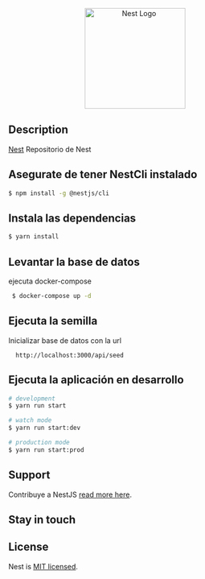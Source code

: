 <p align="center">
  <a href="http://nestjs.com/" target="blank"><img src="https://nestjs.com/img/logo-small.svg" width="200" alt="Nest Logo" /></a>
</p>


## Description

[Nest](https://github.com/nestjs/nest) Repositorio de Nest

## Asegurate de tener NestCli instalado

```bash
$ npm install -g @nestjs/cli
```

## Instala las dependencias

```bash
$ yarn install
```
## Levantar la base de datos
ejecuta docker-compose
```bash
 $ docker-compose up -d
```

## Ejecuta la semilla
Inicializar base de datos con la url
```postman
  http://localhost:3000/api/seed
```

## Ejecuta la aplicación en desarrollo

```bash
# development
$ yarn run start

# watch mode
$ yarn run start:dev

# production mode
$ yarn run start:prod
```




## Support

Contribuye a NestJS [read more here](https://docs.nestjs.com/support).

## Stay in touch

## License

Nest is [MIT licensed](LICENSE).
